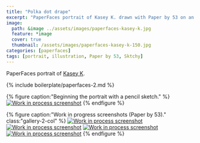 ```yaml
---
title: "Polka dot drape"
excerpt: "PaperFaces portrait of Kasey K. drawn with Paper by 53 on an iPad."
image: 
  path: &image ../assets/images/paperfaces-kasey-k.jpg 
  feature: *image
  cover: true
  thumbnail: /assets/images/paperfaces-kasey-k-150.jpg
categories: [paperfaces]
tags: [portrait, illustration, Paper by 53, Sktchy]
---
```


PaperFaces portrait of [Kasey K](http://sktchy.com/mKWI5D ).

{% include boilerplate/paperfaces-2.md %}

{% figure caption:"Beginning the portrait with a pencil sketch." %}
[![Work in process screenshot](/assets/images/paperfaces-kasey-k-process-1-750.jpg)](/assets/images/paperfaces-kasey-k-process-1-lg.jpg)
{% endfigure %}

{% figure caption:"Work in progress screenshots (Paper by 53)." class:"gallery-2-col" %}
[![Work in process screenshot](/assets/images/paperfaces-kasey-k-process-2-600.jpg)](/assets/images/paperfaces-kasey-k-process-2-lg.jpg)
[![Work in process screenshot](/assets/images/paperfaces-kasey-k-process-3-600.jpg)](/assets/images/paperfaces-kasey-k-process-3-lg.jpg)
[![Work in process screenshot](/assets/images/paperfaces-kasey-k-process-4-600.jpg)](/assets/images/paperfaces-kasey-k-process-4-lg.jpg)
[![Work in process screenshot](/assets/images/paperfaces-kasey-k-process-5-600.jpg)](/assets/images/paperfaces-kasey-k-process-5-lg.jpg)
{% endfigure %}
